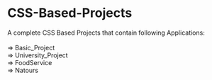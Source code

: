 # CSS-Based-Projects
A complete CSS Based Projects that contain following Applications: </br> </br>
=> Basic_Project </br>
=> University_Project </br>
=> FoodService </br>
=> Natours </br>
